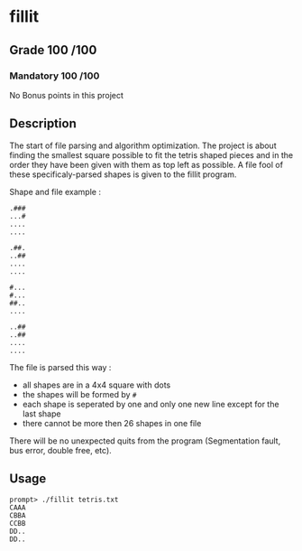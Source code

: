 # fillit

## Grade	100	/100

### Mandatory	100 /100
No Bonus points in this project

## Description

The start of file parsing and algorithm optimization.
The project is about finding the smallest square possible to fit the tetris shaped pieces and in the order they have been given with them as top left as possible.
A file fool of these specificaly-parsed shapes is given to the fillit program.

Shape and file example :
```
.###
...#
....
....

.##.
..##
....
....

#...
#...
##..
....

..##
..##
....
....
```

The file is parsed this way :
- all shapes are in a 4x4 square with dots
- the shapes will be formed by ```#```
- each shape is seperated by one and only one new line except for the last shape
- there cannot be more then 26 shapes in one file

There will be no unexpected quits from the program (Segmentation fault, bus error, double free, etc).

## Usage

```console
prompt> ./fillit tetris.txt
CAAA
CBBA
CCBB
DD..
DD..
```
